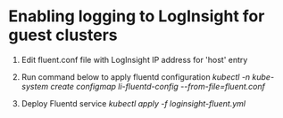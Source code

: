 

# Enabling logging to LogInsight for guest clusters

1. Edit fluent.conf file with LogInsight IP address for 'host' entry

2. Run command below to apply fluentd configuration 
*kubectl -n kube-system create configmap li-fluentd-config --from-file=fluent.conf*

3. Deploy Fluentd service
*kubectl apply -f loginsight-fluent.yml*


